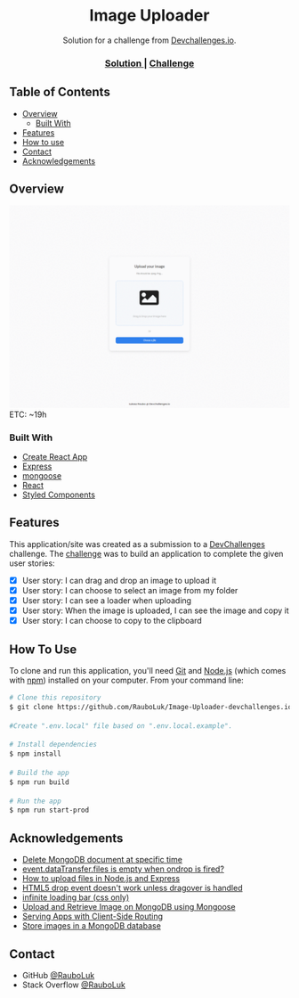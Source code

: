 <h1 align="center">Image Uploader</h1>

<div align="center">
   Solution for a challenge from  <a href="http://devchallenges.io" target="_blank">Devchallenges.io</a>.
</div>

<div align="center">
  <h3>
    <!-- <a href="https://{your-demo-link.your-domain}">
      Demo
    </a>
    <span> | </span> -->
    <a href="https://github.com/RauboLuk/Image-Uploader-devchallenges.io">
      Solution
    </a>
    <span> | </span>
    <a href="https://devchallenges.io/challenges/O2iGT9yBd6xZBrOcVirx">
      Challenge
    </a>
  </h3>
</div>

<!-- TABLE OF CONTENTS -->

## Table of Contents

- [Overview](#overview)
  - [Built With](#built-with)
- [Features](#features)
- [How to use](#how-to-use)
- [Contact](#contact)
- [Acknowledgements](#acknowledgements)

<!-- OVERVIEW -->

## Overview

![screenshot](assets/imageuploader0.gif)
ETC: ~19h

### Built With

- [Create React App](https://create-react-app.dev/)
- [Express](https://expressjs.com/)
- [mongoose](https://mongoosejs.com/)
- [React](https://reactjs.org/)
- [Styled Components](https://styled-components.com/)
<!-- - [cors](https://www.npmjs.com/package/cors) -->
<!-- - [dotenv](https://www.npmjs.com/package/dotenv) -->
<!-- - [express-fileupload](https://www.npmjs.com/package/express-fileupload) -->
<!-- - [MongoDB](https://www.mongodb.com/) -->
<!-- - [Semantic UI React](https://react.semantic-ui.com/) -->

## Features

This application/site was created as a submission to a [DevChallenges](https://devchallenges.io/challenges) challenge. The [challenge](https://devchallenges.io/challenges/O2iGT9yBd6xZBrOcVirx) was to build an application to complete the given user stories:

- [x] User story: I can drag and drop an image to upload it
- [x] User story: I can choose to select an image from my folder
- [x] User story: I can see a loader when uploading
- [x] User story: When the image is uploaded, I can see the image and copy it
- [x] User story: I can choose to copy to the clipboard

## How To Use

To clone and run this application, you'll need [Git](https://git-scm.com) and [Node.js](https://nodejs.org/en/download/) (which comes with [npm](http://npmjs.com)) installed on your computer.
From your command line:

```bash
# Clone this repository
$ git clone https://github.com/RauboLuk/Image-Uploader-devchallenges.io.git

#Create ".env.local" file based on ".env.local.example".

# Install dependencies
$ npm install

# Build the app
$ npm run build

# Run the app
$ npm run start-prod
```

## Acknowledgements

- [Delete MongoDB document at specific time](https://stackoverflow.com/questions/38472125/delete-mongodb-document-at-specific-time)
- [event.dataTransfer.files is empty when ondrop is fired?](https://stackoverflow.com/questions/11573710/event-datatransfer-files-is-empty-when-ondrop-is-fired)
- [How to upload files in Node.js and Express](https://attacomsian.com/blog/uploading-files-nodejs-express)
- [HTML5 drop event doesn't work unless dragover is handled](https://stackoverflow.com/questions/8414154/html5-drop-event-doesnt-work-unless-dragover-is-handled)
- [infinite loading bar (css only)](https://codepen.io/snak3/pen/QOOqGW)
- [Upload and Retrieve Image on MongoDB using Mongoose](https://www.geeksforgeeks.org/upload-and-retrieve-image-on-mongodb-using-mongoose/)
- [Serving Apps with Client-Side Routing](https://create-react-app.dev/docs/deployment/#serving-apps-with-client-side-routing)
- [Store images in a MongoDB database](https://stackoverflow.com/questions/4796914/store-images-in-a-mongodb-database)
<!-- https://stackoverflow.com/a/44467274 -->

## Contact

- GitHub [@RauboLuk](https://github.com/RauboLuk)
- Stack Overflow [@RauboLuk](https://stackoverflow.com/users/9185799/rauboluk)
